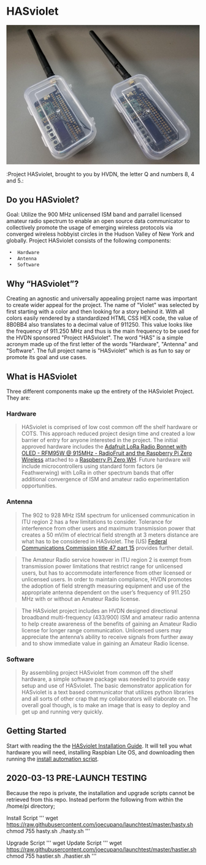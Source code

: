 # HASviolet


![alt-test](https://github.com/hudsonvalleydigitalnetwork/hasviolet/raw/master/hardware/hasviolet-hw.png)

:Project HASviolet, brought to you by HVDN, the letter Q and numbers 8, 4 and 5.: 

## Do you HASviolet?

Goal: Utilize the 900 MHz unlicensed ISM band and parrallel licensed amateur radio spectrum to enable an open source data communicator to collectively promote the usage of emerging wireless protocols via converged wireless hobbyist circles in the Hudson Valley of New York and globally. Project HASviolet consists of the following components:

     •	Hardware
     •	Antenna
     •	Software
     
## Why “HASviolet”?

Creating an agnostic and universally appealing project name was important to create wider appeal for the project. The name of "Violet" was selected by first starting with a color and then looking for a story behind it. With all colors easily rendered by a standardized HTML CSS HEX code, the value of 8B0BB4 also translates to a decimal value of 911250. This value looks like the frequency of 911.250 MHz and thus is the main frequency to be used for the HVDN sponsored "Project HASviolet".  The word "HAS" is a simple acronym made up of the first letter of the words "Hardware", "Antenna" and "Software". The full project name is "HASviolet" which is as fun to say or promote its goal and use cases.

## What is HASviolet

Three different components make up the entirety of the HASviolet Project. They are: 

### Hardware 
> HASviolet is comprised of low cost common off the shelf hardware or COTS. This approach reduced project design time and created a low barrier of entry for anyone interested in the project. The initial approved hardware includes the [Adafruit LoRa Radio Bonnet with OLED - RFM95W @ 915MHz - RadioFruit and the Raspberry Pi Zero Wireless](https://www.adafruit.com/product/4074) attached to a [Raspberry Pi Zero WH](https://www.adafruit.com/product/3708). Future hardware will include microcontrollers using standard form factors (ie Feathwerwing) with LoRa in other spectrum bands that offer additional convergence of ISM and amateur radio experimentation opportunities.

### Antenna
> The 902 to 928 MHz ISM spectrum for unlicensed communication in ITU region 2 has a few limitations to consider. Tolerance for interference from other users and maximum transmission power that creates a 50 mV/m of electrical field strength at 3 meters distance are what has to be considered in HASviolet. The (US) [Federal Communications Commission title 47 part 15](https://www.fcc.gov/wireless/bureau-divisions/technologies-systems-and-innovation-division/rules-regulations-title-47) provides further detail. 

> The Amateur Radio service however in ITU region 2 is exempt from transmission power limitations that restrict range for unlicensed users, but has to accommodate interference from other licensed or unlicensed users. In order to maintain compliance, HVDN promotes the adoption of field strength measuring equipment and use of the appropriate antenna dependent on the user’s frequency of 911.250 MHz with or without an Amateur Radio license.

> The HASviolet project includes an HVDN designed directional broadband multi-frequency (433/900) ISM and amateur radio antenna to help create awareness of the benefits of gaining an Amateur Radio license for longer range communication. Unlicensed users may appreciate the antenna’s ability to receive signals from further away and to show immediate value in gaining an Amateur Radio license.

### Software 
> By assembling project HASviolet from common off the shelf hardware, a simple software package was needed to provide easy setup and use of HASviolet.  The basic demonstrator application for HASviolet is a text based communicator that utilizes python libraries and all sorts of other crap that my collaborators will elaborate on. The overall goal though, is to make an image that is easy to deploy and get up and running very quickly.

## Getting Started

Start with reading the the [HASviolet Installation Guide](https://github.com/hudsonvalleydigitalnetwork/hasviolet/blob/master/HASviolet_Installation_Guide_v1.pdf). It will tell you what hardware you will need, installing Raspbian Lite OS, and downloading then running the [install automation script](https://github.com/hudsonvalleydigitalnetwork/hasviolet/blob/master/HASviolet_install.sh).

## 2020-03-13 PRE-LAUNCH TESTING

Because the repo is private, the installation and upgrade scripts cannot be retrieved from this repo. Instead perform the following from within the /home/pi directory;

Install Script
'''
wget https://raw.githubusercontent.com/joecupano/launchtest/master/hasty.sh
chmod 755 hasty.sh
./hasty.sh
'''

Upgrade Script
'''
wget Update Script
'''
wget https://raw.githubusercontent.com/joecupano/launchtest/master/hastier.sh
chmod 755 hastier.sh
./hastier.sh
'''
